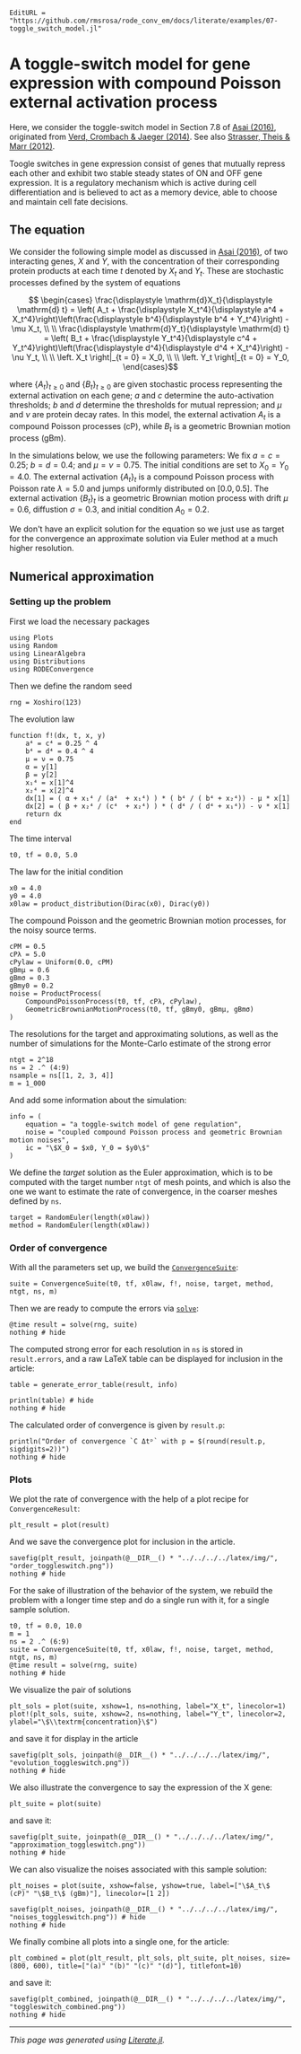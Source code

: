 ```@meta
EditURL = "https://github.com/rmsrosa/rode_conv_em/docs/literate/examples/07-toggle_switch_model.jl"
```

# A toggle-switch model for gene expression with compound Poisson external activation process

Here, we consider the toggle-switch model in Section 7.8 of [Asai (2016)](https://publikationen.ub.uni-frankfurt.de/frontdoor/index/index/docId/40146), originated from [Verd, Crombach & Jaeger (2014)](https://doi.org/10.1186/1752-0509-8-43). See also [Strasser, Theis & Marr (2012)](https://doi.org/10.1016/j.bpj.2011.11.4000).

Toogle switches in gene expression consist of genes that mutually repress each other and exhibit two stable steady states of ON and OFF gene expression. It is a regulatory mechanism which is active during cell differentiation and is believed to act as a memory device, able to choose and maintain cell fate decisions.

## The equation

We consider the following simple model as discussed in [Asai (2016)](https://publikationen.ub.uni-frankfurt.de/frontdoor/index/index/docId/40146), of two interacting genes, $X$ and $Y$, with the concentration of their corresponding protein products at each time $t$ denoted by $X_t$ and $Y_t$. These are stochastic processes defined by the system of equations
```math
  \begin{cases}
  \frac{\displaystyle \mathrm{d}X_t}{\displaystyle \mathrm{d} t} = \left( A_t + \frac{\displaystyle X_t^4}{\displaystyle a^4 + X_t^4}\right)\left(\frac{\displaystyle b^4}{\displaystyle b^4 + Y_t^4}\right) - \mu X_t, \\ \\
  \frac{\displaystyle \mathrm{d}Y_t}{\displaystyle \mathrm{d} t} = \left( B_t + \frac{\displaystyle Y_t^4}{\displaystyle c^4 + Y_t^4}\right)\left(\frac{\displaystyle d^4}{\displaystyle d^4 + X_t^4}\right) - \nu Y_t, \\ \\
  \left. X_t \right|_{t = 0} = X_0, \\ \\
  \left. Y_t \right|_{t = 0} = Y_0,
  \end{cases}
```

where $\{A_t\}_{t\geq 0}$ and $\{B_t\}_{t\geq 0}$ are given stochastic process representing the external activation on each gene; $a$ and $c$ determine the auto-activation thresholds; $b$ and $d$ determine the thresholds for mutual repression; and $\mu$ and $\nu$ are protein decay rates. In this model, the external activation $A_t$ is a compound Poisson processes (cP), while $B_t$ is a geometric Brownian motion process (gBm).

In the simulations below, we use the following parameters: We fix $a = c = 0.25$; $b = d = 0.4$; and $\mu = \nu = 0.75$. The initial conditions are set to $X_0 = Y_0 = 4.0$. The external activation $\{A_t\}_t$ is a compound Poisson process with Poisson rate $\lambda = 5.0$ and jumps uniformly distributed on $[0.0, 0.5]$. The external activation $\{B_t\}_t$ is a geometric Brownian motion process with drift $\mu = 0.6,$ diffustion $\sigma = 0.3,$ and initial condition $A_0 = 0.2.$

We don't have an explicit solution for the equation so we just use as target for the convergence an approximate solution via Euler method at a much higher resolution.


## Numerical approximation

### Setting up the problem

First we load the necessary packages

````@example 07-toggle_switch_model
using Plots
using Random
using LinearAlgebra
using Distributions
using RODEConvergence
````

Then we define the random seed

````@example 07-toggle_switch_model
rng = Xoshiro(123)
````

The evolution law

````@example 07-toggle_switch_model
function f!(dx, t, x, y)
    a⁴ = c⁴ = 0.25 ^ 4
    b⁴ = d⁴ = 0.4 ^ 4
    μ = ν = 0.75
    α = y[1]
    β = y[2]
    x₁⁴ = x[1]^4
    x₂⁴ = x[2]^4
    dx[1] = ( α + x₁⁴ / (a⁴  + x₁⁴) ) * ( b⁴ / ( b⁴ + x₂⁴)) - μ * x[1]
    dx[2] = ( β + x₂⁴ / (c⁴  + x₂⁴) ) * ( d⁴ / ( d⁴ + x₁⁴)) - ν * x[1]
    return dx
end
````

The time interval

````@example 07-toggle_switch_model
t0, tf = 0.0, 5.0
````

The law for the initial condition

````@example 07-toggle_switch_model
x0 = 4.0
y0 = 4.0
x0law = product_distribution(Dirac(x0), Dirac(y0))
````

The compound Poisson and the geometric Brownian motion processes, for the noisy source terms.

````@example 07-toggle_switch_model
cPM = 0.5
cPλ = 5.0
cPylaw = Uniform(0.0, cPM)
gBmμ = 0.6
gBmσ = 0.3
gBmy0 = 0.2
noise = ProductProcess(
    CompoundPoissonProcess(t0, tf, cPλ, cPylaw),
    GeometricBrownianMotionProcess(t0, tf, gBmy0, gBmμ, gBmσ)
)
````

The resolutions for the target and approximating solutions, as well as the number of simulations for the Monte-Carlo estimate of the strong error

````@example 07-toggle_switch_model
ntgt = 2^18
ns = 2 .^ (4:9)
nsample = ns[[1, 2, 3, 4]]
m = 1_000
````

And add some information about the simulation:

````@example 07-toggle_switch_model
info = (
    equation = "a toggle-switch model of gene regulation",
    noise = "coupled compound Poisson process and geometric Brownian motion noises",
    ic = "\$X_0 = $x0, Y_0 = $y0\$"
)
````

We define the *target* solution as the Euler approximation, which is to be computed with the target number `ntgt` of mesh points, and which is also the one we want to estimate the rate of convergence, in the coarser meshes defined by `ns`.

````@example 07-toggle_switch_model
target = RandomEuler(length(x0law))
method = RandomEuler(length(x0law))
````

### Order of convergence

With all the parameters set up, we build the [`ConvergenceSuite`](@ref):

````@example 07-toggle_switch_model
suite = ConvergenceSuite(t0, tf, x0law, f!, noise, target, method, ntgt, ns, m)
````

Then we are ready to compute the errors via [`solve`](@ref):

````@example 07-toggle_switch_model
@time result = solve(rng, suite)
nothing # hide
````

The computed strong error for each resolution in `ns` is stored in `result.errors`, and a raw LaTeX table can be displayed for inclusion in the article:

````@example 07-toggle_switch_model
table = generate_error_table(result, info)

println(table) # hide
nothing # hide
````

The calculated order of convergence is given by `result.p`:

````@example 07-toggle_switch_model
println("Order of convergence `C Δtᵖ` with p = $(round(result.p, sigdigits=2))")
nothing # hide
````

### Plots

We plot the rate of convergence with the help of a plot recipe for `ConvergenceResult`:

````@example 07-toggle_switch_model
plt_result = plot(result)
````

And we save the convergence plot for inclusion in the article.

````@example 07-toggle_switch_model
savefig(plt_result, joinpath(@__DIR__() * "../../../../latex/img/", "order_toggleswitch.png"))
nothing # hide
````

For the sake of illustration of the behavior of the system, we rebuild the problem with a longer time step and do a single run with it, for a single sample solution.

````@example 07-toggle_switch_model
t0, tf = 0.0, 10.0
m = 1
ns = 2 .^ (6:9)
suite = ConvergenceSuite(t0, tf, x0law, f!, noise, target, method, ntgt, ns, m)
@time result = solve(rng, suite)
nothing # hide
````

We visualize the pair of solutions

````@example 07-toggle_switch_model
plt_sols = plot(suite, xshow=1, ns=nothing, label="X_t", linecolor=1)
plot!(plt_sols, suite, xshow=2, ns=nothing, label="Y_t", linecolor=2, ylabel="\$\\textrm{concentration}\$")
````

and save it for display in the article

````@example 07-toggle_switch_model
savefig(plt_sols, joinpath(@__DIR__() * "../../../../latex/img/", "evolution_toggleswitch.png"))
nothing # hide
````

We also illustrate the convergence to say the expression of the X gene:

````@example 07-toggle_switch_model
plt_suite = plot(suite)
````

and save it:

````@example 07-toggle_switch_model
savefig(plt_suite, joinpath(@__DIR__() * "../../../../latex/img/", "approximation_toggleswitch.png"))
nothing # hide
````

We can also visualize the noises associated with this sample solution:

````@example 07-toggle_switch_model
plt_noises = plot(suite, xshow=false, yshow=true, label=["\$A_t\$ (cP)" "\$B_t\$ (gBm)"], linecolor=[1 2])

savefig(plt_noises, joinpath(@__DIR__() * "../../../../latex/img/", "noises_toggleswitch.png")) # hide
nothing # hide
````

We finally combine all plots into a single one, for the article:

````@example 07-toggle_switch_model
plt_combined = plot(plt_result, plt_sols, plt_suite, plt_noises, size=(800, 600), title=["(a)" "(b)" "(c)" "(d)"], titlefont=10)
````

and save it:

````@example 07-toggle_switch_model
savefig(plt_combined, joinpath(@__DIR__() * "../../../../latex/img/", "toggleswitch_combined.png"))
nothing # hide
````

---

*This page was generated using [Literate.jl](https://github.com/fredrikekre/Literate.jl).*

